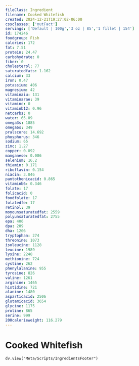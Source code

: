 ```yaml
---
fileClass: Ingredient
filename: Cooked Whitefish
created: 2024-12-21T19:27:02-06:00
cssclasses: ['nutFact']
servings: ['Default | 100g','3 oz | 85','1 fillet | 154']
id: 174246
foodgroup: Fish
calories: 172
fat: 7.51
protein: 24.47
carbohydrate: 0
fiber: 0
cholesterol: 77
saturatedfats: 1.162
calcium: 33
iron: 0.47
potassium: 406
magnesium: 42
vitaminaiu: 131
vitaminarae: 39
vitaminc: 0
vitaminb12: 0.96
netcarbs: 0
water: 65.09
omega3s: 1885
omega6s: 349
pralscore: 14.692
phosphorus: 346
sodium: 65
zinc: 1.27
copper: 0.092
manganese: 0.086
selenium: 16.2
thiamin: 0.171
riboflavin: 0.154
niacin: 3.846
pantothenicacid: 0.865
vitaminb6: 0.346
folate: 17
folicacid: 0
foodfolate: 17
folatedfe: 17
retinol: 39
monounsaturatedfat: 2559
polyunsaturatedfat: 2755
epa: 406
dpa: 209
dha: 1206
tryptophan: 274
threonine: 1073
isoleucine: 1128
leucine: 1989
lysine: 2248
methionine: 724
cystine: 262
phenylalanine: 955
tyrosine: 826
valine: 1261
arginine: 1465
histidine: 721
alanine: 1480
asparticacid: 2506
glutamicacid: 3654
glycine: 1175
proline: 865
serine: 999
200calorieweight: 116.279
---
```


# Cooked Whitefish

```dataviewjs
dv.view("Meta/Scripts/IngredientsFooter")
```